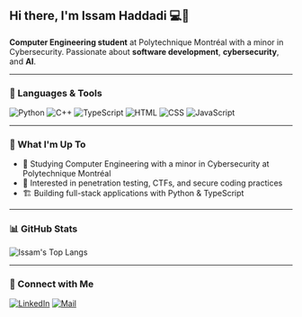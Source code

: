 ## Hi there, I'm Issam Haddadi 💻🤖
**Computer Engineering student** at Polytechnique Montréal with a minor in Cybersecurity. Passionate about **software development**, **cybersecurity**, and **AI**.

---

### 🔧 Languages & Tools
![Python](https://img.shields.io/badge/Python-3776AB?style=flat&logo=python&logoColor=white)
![C++](https://img.shields.io/badge/C++-00599C?style=flat&logo=C%2B%2B&logoColor=white)
![TypeScript](https://img.shields.io/badge/TypeScript-3178C6?style=flat&logo=TypeScript&logoColor=white)
![HTML](https://img.shields.io/badge/HTML-E34F26?style=flat&logo=html5&logoColor=white)
![CSS](https://img.shields.io/badge/CSS-1572B6?style=flat&logo=css3&logoColor=white)
![JavaScript](https://img.shields.io/badge/JavaScript-F7DF1E?style=flat&logo=javascript&logoColor=black)

---

### 🚀 What I'm Up To
- 🏫 Studying Computer Engineering with a minor in Cybersecurity at Polytechnique Montréal
- 🔐 Interested in penetration testing, CTFs, and secure coding practices
- 🏗️ Building full-stack applications with Python & TypeScript

---

### 📊 GitHub Stats
![Issam's Top Langs](https://github-readme-stats.vercel.app/api/top-langs/?username=isshadd&hide_progress=false&theme=radical)

---

### 🤝 Connect with Me
[![LinkedIn](https://img.shields.io/badge/LinkedIn-0077B5?style=flat&logo=linkedin&logoColor=white)](https://www.linkedin.com/in/issam-haddadi/)
[![Mail](https://img.shields.io/badge/Email-D14836?style=flat&logo=gmail&logoColor=white)](mailto:issamhaddadi.ih@gmail.com)

